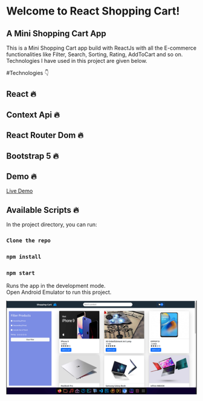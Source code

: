 # Welcome to React Shopping Cart!

## A Mini Shopping Cart App

This is a Mini Shopping Cart app build with ReactJs with all the E-commerce functionalities like Filter, Search, Sorting, Rating, AddToCart and so on.
Technologies I have used in this project are given below.

#Technologies 👇

## React 🔥

## Context Api 🔥

## React Router Dom 🔥

## Bootstrap 5 🔥

## Demo 🔥

<a href="https://react-shop-cart-app.netlify.app/" target="_blank">Live Demo</a>

## Available Scripts 🔥

In the project directory, you can run:

### `Clone the repo`

### `npm install`

### `npm start`

Runs the app in the development mode.\
Open Android Emulator to run this project.

<div  align="center"  id="top">
<img  src="./preview.png"  alt="Shopping Cart App" />
</div>

